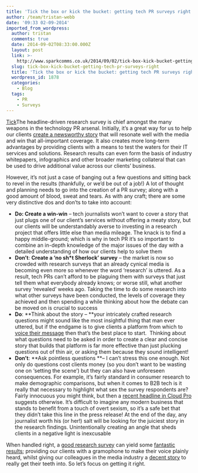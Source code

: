 ```yaml
---
title: 'Tick the box or kick the bucket: getting tech PR surveys right'
author: /team/tristan-webb
date: '09:33 02-09-2014'
imported_from_wordpress:
  author: tristan
  comments: true
  date: 2014-09-02T08:33:00.000Z
  layout: post
  link: >-
    http://www.sparkcomms.co.uk/2014/09/02/tick-box-kick-bucket-getting-tech-pr-surveys-right/
  slug: tick-box-kick-bucket-getting-tech-pr-surveys-right
  title: 'Tick the box or kick the bucket: getting tech PR surveys right'
  wordpress_id: 1878
  categories:
    - Blog
  tags:
    - PR
    - Surveys
---
```


[Tick](Tick-300x300.png)The headline-driven research survey is chief amongst the many weapons in the technology PR arsenal. Initially, it’s a great way for us to help our clients [create a newsworthy story](http://news.bbc.co.uk/1/hi/business/8325865.stm) that will resonate well with the media and win that all-important coverage. It also creates more long-term advantages by providing clients with a means to test the waters for their IT services and solutions. Research results can even form the basis of industry whitepapers, infographics and other broader marketing collateral that can be used to drive additional value across our clients’ business.

However, it’s not just a case of banging out a few questions and sitting back to revel in the results (thankfully, or we’d be out of a job!) A lot of thought and planning needs to go into the creation of a PR survey; along with a good amount of blood, sweat and tears. As with any craft; there are some very distinctive dos and don’ts to take into account:

  * **Do: Create a win-win** – tech journalists won’t want to cover a story that just plugs one of our client’s services without offering a meaty story, but our clients will be understandably averse to investing in a research project that offers little else than media mileage. The knack is to find a happy middle-ground; which is why in tech PR it’s so important to combine an in-depth knowledge of the major issues of the day with a detailed understanding of how our clients help to solve them
  * **Don’t**: **Create a ‘no sh*t Sherlock’ survey** – the market is now so crowded with research surveys that an already cynical media is becoming even more so whenever the word ‘research’ is uttered. As a result, tech PRs can’t afford to be plaguing them with surveys that just tell them what everybody already knows; or worse still, what another survey ‘revealed’ weeks ago. Taking the time to do some research into what other surveys have been conducted, the levels of coverage they achieved and then spending a while thinking about how the debate can be moved on is crucial to success
  * **Do**: **Think about the story – **your intricately crafted research questions might sound like the most insightful thing that man ever uttered, but if the endgame is to give clients a platform from which to [voice their message](http://business-technology.co.uk/2014/02/it-turning-to-the-cloud-to-contain-costs/) then that’s the best place to start.  Thinking about what questions need to be asked in order to create a clear and concise story that builds that platform is far more effective than just plucking questions out of thin air, or asking them because they sound intelligent!
  * **Don’t**: **Ask pointless questions **– I can’t stress this one enough. Not only do questions cost clients money (so you don’t want to be wasting one on ‘setting the scene’) but they can also have unforeseen consequences. For example, it’s fairly standard in consumer research to make demographic comparisons, but when it comes to B2B tech is it really that necessary to highlight what sex the survey respondents are? Fairly innocuous you might think, but then a [recent headline in Cloud Pro](http://www.cloudpro.co.uk/cloud-essentials/cloud-security/4351/should-women-be-allowed-to-use-cloud-services) suggests otherwise. It’s difficult to imagine any modern business that stands to benefit from a touch of overt sexism, so it’s a safe bet that they didn’t take this line in the press release! At the end of the day, any journalist worth his (or her!) salt will be looking for the juiciest story in the research findings. Unintentionally creating an angle that sheds clients in a negative light is inexcusable

When handled right, a [good research survey](http://www.techradar.com/news/computing/mainframe-skills-shortage-tackling-a-crisis-1247458) can yield some [fantastic results](http://business-reporter.co.uk/2014/06/customers-find-uk-contact-centres-unnecessarily-stressful/); providing our clients with a gramophone to make their voice plainly heard, whilst giving our colleagues in the media industry a [decent story](http://raconteur.net/technology/new-cloud-on-horizon-but-forecast-is-good) to really get their teeth into. So let’s focus on getting it right.
